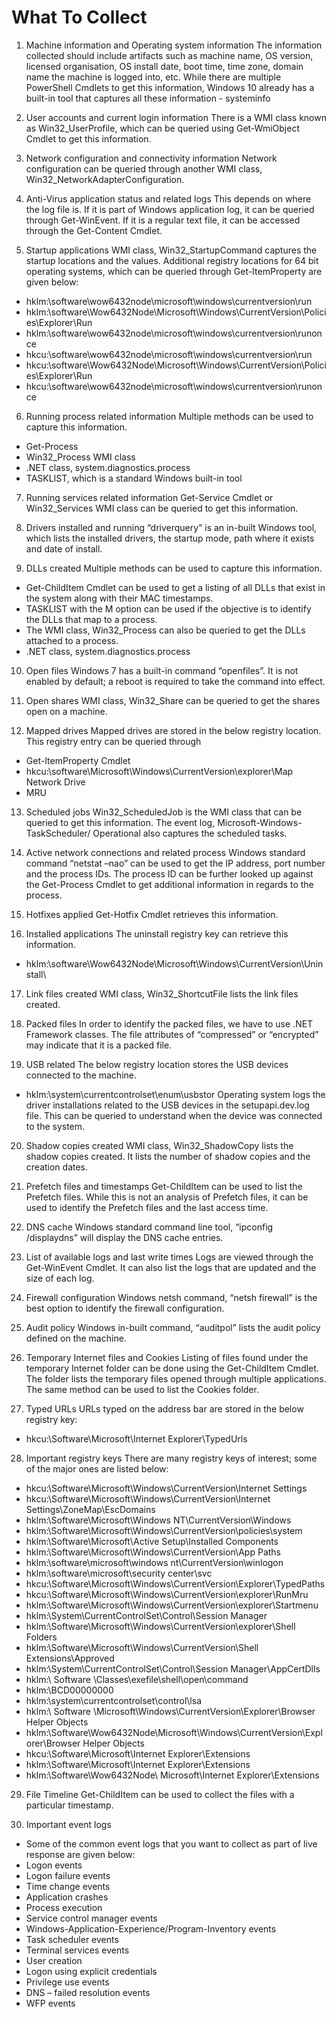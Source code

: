# What To Collect

1. Machine information and Operating system information
The information collected should include artifacts such as machine name, OS version, licensed organisation, OS install date, boot time, time zone, domain name the machine is logged into, etc. While there are multiple PowerShell Cmdlets to get this information, Windows 10 already has a built-in tool that captures all these information - systeminfo

2. User accounts and current login information
There is a WMI class known as Win32_UserProfile, which can be queried using Get-WmiObject Cmdlet to get this information.

3. Network configuration and connectivity information
Network configuration can be queried through another WMI class, Win32_NetworkAdapterConfiguration.

4. Anti-Virus application status and related logs
This depends on where the log file is. If it is part of Windows application log, it can be queried through Get-WinEvent. If it is a regular text file, it can be accessed through the Get-Content Cmdlet.

5. Startup applications
WMI class, Win32_StartupCommand captures the startup locations and the values. Additional registry locations for 64 bit operating systems, which can be queried through Get-ItemProperty are given below:
- hklm:\software\wow6432node\microsoft\windows\currentversion\run
- hklm:\software\Wow6432Node\Microsoft\Windows\CurrentVersion\Policies\Explorer\Run
- hklm:\software\wow6432node\microsoft\windows\currentversion\runonce
- hkcu:\software\wow6432node\microsoft\windows\currentversion\run
- hkcu:\software\Wow6432Node\Microsoft\Windows\CurrentVersion\Policies\Explorer\Run
- hkcu:\software\wow6432node\microsoft\windows\currentversion\runonce

6. Running process related information
Multiple methods can be used to capture this information.
- Get-Process
- Win32_Process WMI class
- .NET class, system.diagnostics.process
- TASKLIST, which is a standard Windows built-in tool

7. Running services related information
Get-Service Cmdlet or Win32_Services WMI class can be queried to get this information.

8. Drivers installed and running
“driverquery” is an in-built Windows tool, which lists the installed drivers, the startup mode, path where it exists and date of install.

9. DLLs created
Multiple methods can be used to capture this information.
- Get-ChildItem Cmdlet can be used to get a listing of all DLLs that exist in the system along with their MAC timestamps.
- TASKLIST with the M option can be used if the objective is to identify the DLLs that map to a process.
- The WMI class, Win32_Process can also be queried to get the DLLs attached to a process.
- .NET class, system.diagnostics.process

10. Open files
Windows 7 has a built-in command “openfiles”. It is not enabled by default; a reboot is required to take the command into effect.

11. Open shares
WMI class, Win32_Share can be queried to get the shares open on a machine.

12. Mapped drives
Mapped drives are stored in the below registry location. This registry entry can be queried through
- Get-ItemProperty Cmdlet
- hkcu:\software\Microsoft\Windows\CurrentVersion\explorer\Map Network Drive
- MRU

13. Scheduled jobs
Win32_ScheduledJob is the WMI class that can be queried to get this information. The event log, Microsoft-Windows-TaskScheduler/ Operational also captures the scheduled tasks.

14. Active network connections and related process
Windows standard command “netstat –nao” can be used to get the IP address, port number and the process IDs. The process ID can be further looked up against the Get-Process Cmdlet to get additional information in regards to the process.

15. Hotfixes applied
Get-Hotfix Cmdlet retrieves this information.

16. Installed applications
The uninstall registry key can retrieve this information.
- hklm:\software\Wow6432Node\Microsoft\Windows\CurrentVersion\Uninstall\

17. Link files created
WMI class, Win32_ShortcutFile lists the link files created.

18. Packed files
In order to identify the packed files, we have to use .NET Framework classes. The file attributes of “compressed” or “encrypted” may indicate that it is a packed file.

19. USB related
The below registry location stores the USB devices connected to the machine.
- hklm:\system\currentcontrolset\enum\usbstor
Operating system logs the driver installations related to the USB devices in the setupapi.dev.log file. This can be queried to understand when the device was connected to the system.

20. Shadow copies created
WMI class, Win32_ShadowCopy lists the shadow copies created. It lists the number of shadow copies and the creation dates.

21. Prefetch files and timestamps
Get-ChildItem can be used to list the Prefetch files. While this is not an analysis of Prefetch files, it can be used to identify the Prefetch files and the last access time.

22. DNS cache
Windows standard command line tool, “ipconfig /displaydns” will display the DNS cache entries.

23. List of available logs and last write times
Logs are viewed through the Get-WinEvent Cmdlet. It can also list the logs that are updated and the size of each log.

24. Firewall configuration
Windows netsh command, “netsh firewall” is the best option to identify the firewall configuration.

25. Audit policy
Windows in-built command, “auditpol” lists the audit policy defined on the machine.

26. Temporary Internet files and Cookies
Listing of files found under the temporary Internet folder can be done using the Get-ChildItem Cmdlet. The folder lists the temporary files opened through multiple applications. The same method can be used to list the Cookies folder.

27. Typed URLs
URLs typed on the address bar are stored in the below registry key:
- hkcu:\Software\Microsoft\Internet Explorer\TypedUrls

28. Important registry keys
There are many registry keys of interest; some of the major ones are listed below:
- hkcu:\Software\Microsoft\Windows\CurrentVersion\Internet Settings
- hkcu:\Software\Microsoft\Windows\CurrentVersion\Internet Settings\ZoneMap\EscDomains
- hklm:\Software\Microsoft\Windows NT\CurrentVersion\Windows
- hklm:\Software\Microsoft\Windows\CurrentVersion\policies\system
- hklm:\Software\Microsoft\Active Setup\Installed Components
- hklm:\Software\Microsoft\Windows\CurrentVersion\App Paths
- hklm:\software\microsoft\windows nt\CurrentVersion\winlogon
- hklm:\software\microsoft\security center\svc
- hkcu:\Software\Microsoft\Windows\CurrentVersion\Explorer\TypedPaths
- hkcu:\Software\Microsoft\Windows\CurrentVersion\explorer\RunMru
- hklm:\Software\Microsoft\Windows\CurrentVersion\explorer\Startmenu
- hklm:\System\CurrentControlSet\Control\Session Manager
- hklm:\Software\Microsoft\Windows\CurrentVersion\explorer\Shell Folders
- hklm:\Software\Microsoft\Windows\CurrentVersion\Shell Extensions\Approved
- hklm:\System\CurrentControlSet\Control\Session Manager\AppCertDlls
- hklm:\ Software \Classes\exefile\shell\open\command
- hklm:\BCD00000000
- hklm:\system\currentcontrolset\control\lsa
- hklm:\ Software \Microsoft\Windows\CurrentVersion\Explorer\Browser Helper Objects
- hklm:\Software\Wow6432Node\Microsoft\Windows\CurrentVersion\Explorer\Browser Helper Objects
- hkcu:\Software\Microsoft\Internet Explorer\Extensions
- hklm:\Software\Microsoft\Internet Explorer\Extensions
- hklm:\Software\Wow6432Node\ Microsoft\Internet Explorer\Extensions

29. File Timeline
Get-ChildItem can be used to collect the files with a particular timestamp.

30. Important event logs
- Some of the common event logs that you want to collect as part of live response are given below:
- Logon events
- Logon failure events
- Time change events
- Application crashes
- Process execution
- Service control manager events
- Windows-Application-Experience/Program-Inventory events
- Task scheduler events
- Terminal services events
- User creation
- Logon using explicit credentials
- Privilege use events
- DNS – failed resolution events
- WFP events
